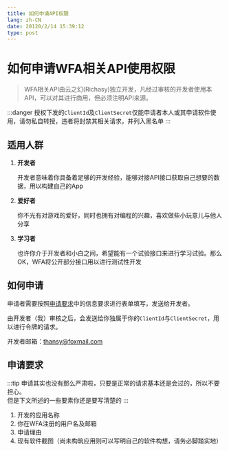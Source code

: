 ```yaml
---
title: 如何申请API权限
lang: zh-CN
date: 20120/2/14 15:39:12
type: post
---
```


# 如何申请WFA相关API使用权限

> WFA相关API由云之幻(Richasy)独立开发，凡经过审核的开发者使用本API，可以对其进行商用，但必须注明API来源。

:::danger
授权下发的`ClientId`及`ClientSecret`仅能申请者本人或其申请软件使用，请勿私自转授，违者将封禁其相关请求，并列入黑名单
:::

## 适用人群

1. **开发者**

    开发者意味着你具备着足够的开发经验，能够对接API接口获取自己想要的数据，用以构建自己的App

2. **爱好者**

    你不光有对游戏的爱好，同时也拥有对编程的兴趣，喜欢做些小玩意儿与他人分享

3. **学习者**

    也许你介于开发者和小白之间，希望能有一个试验接口来进行学习试验。那么OK，WFA将公开部分接口用以进行测试性开发

## 如何申请

申请者需要按照[申请要求](#申请要求)中的信息要求进行表单填写，发送给开发者。

由开发者（我）审核之后，会发送给你独属于你的`ClientId`与`ClientSecret`，用以进行令牌的请求。

开发者邮箱：[thansy@foxmail.com](mailto:thansy@foxmail.com)

## 申请要求

:::tip
申请其实也没有那么严肃啦，只要是正常的请求基本还是会过的，所以不要担心。    
但是下文所述的一些要素你还是要写清楚的
:::

1. 开发的应用名称
2. 你在WFA注册的用户名及邮箱
3. 申请理由
4. 现有软件截图（尚未构筑应用则可以写明自己的软件构想，请务必脚踏实地）
